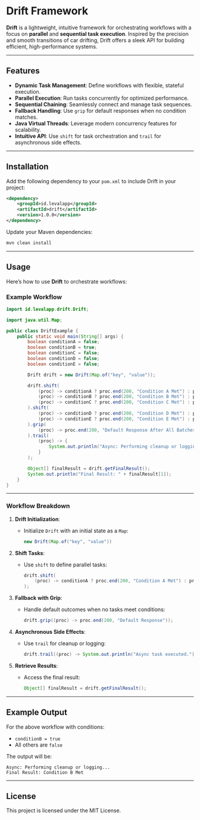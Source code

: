 # Drift Framework  

**Drift** is a lightweight, intuitive framework for orchestrating workflows with a focus on **parallel** and **sequential task execution**. Inspired by the precision and smooth transitions of car drifting, Drift offers a sleek API for building efficient, high-performance systems.

---

## Features  

- **Dynamic Task Management**: Define workflows with flexible, stateful execution.  
- **Parallel Execution**: Run tasks concurrently for optimized performance.  
- **Sequential Chaining**: Seamlessly connect and manage task sequences.  
- **Fallback Handling**: Use `grip` for default responses when no condition matches.  
- **Java Virtual Threads**: Leverage modern concurrency features for scalability.  
- **Intuitive API**: Use `shift` for task orchestration and `trail` for asynchronous side effects.  

---

## Installation  

Add the following dependency to your `pom.xml` to include Drift in your project:

```xml
<dependency>  
    <groupId>id.levalapp</groupId>  
    <artifactId>drift</artifactId>  
    <version>1.0.0</version>  
</dependency>
```

Update your Maven dependencies:

```bash
mvn clean install
```

---

## Usage  

Here’s how to use **Drift** to orchestrate workflows:

### Example Workflow

```java
import id.levalapp.drift.Drift;

import java.util.Map;

public class DriftExample {
    public static void main(String[] args) {
        boolean conditionA = false;
        boolean conditionB = true;
        boolean conditionC = false;
        boolean conditionD = false;
        boolean conditionE = false;

        Drift drift = new Drift(Map.of("key", "value"));

        drift.shift(
            (proc) -> conditionA ? proc.end(200, "Condition A Met") : proc,
            (proc) -> conditionB ? proc.end(200, "Condition B Met") : proc,
            (proc) -> conditionC ? proc.end(200, "Condition C Met") : proc
        ).shift(
            (proc) -> conditionD ? proc.end(200, "Condition D Met") : proc,
            (proc) -> conditionE ? proc.end(200, "Condition E Met") : proc
        ).grip(
            (proc) -> proc.end(200, "Default Response After All Batches")
        ).trail(
            (proc) -> {
                System.out.println("Async: Performing cleanup or logging...");
            }
        );

        Object[] finalResult = drift.getFinalResult();
        System.out.println("Final Result: " + finalResult[1]);
    }
}
```

---

### Workflow Breakdown  

1. **Drift Initialization**:
   - Initialize `Drift` with an initial state as a `Map`:
     ```java
     new Drift(Map.of("key", "value"))
     ```

2. **Shift Tasks**:
   - Use `shift` to define parallel tasks:
     ```java
     drift.shift(
         (proc) -> conditionA ? proc.end(200, "Condition A Met") : proc
     );
     ```

3. **Fallback with Grip**:
   - Handle default outcomes when no tasks meet conditions:
     ```java
     drift.grip((proc) -> proc.end(200, "Default Response"));
     ```

4. **Asynchronous Side Effects**:
   - Use `trail` for cleanup or logging:
     ```java
     drift.trail((proc) -> System.out.println("Async task executed."));
     ```

5. **Retrieve Results**:
   - Access the final result:
     ```java
     Object[] finalResult = drift.getFinalResult();
     ```

---

## Example Output  

For the above workflow with conditions:
- `conditionB = true`
- All others are `false`

The output will be:

```
Async: Performing cleanup or logging...
Final Result: Condition B Met
```

---

## License  

This project is licensed under the MIT License.  